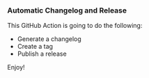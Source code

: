 ### Automatic Changelog and Release

This GitHub Action is going to do the following: 

- Generate a changelog
- Create a tag
- Publish a release

Enjoy!
